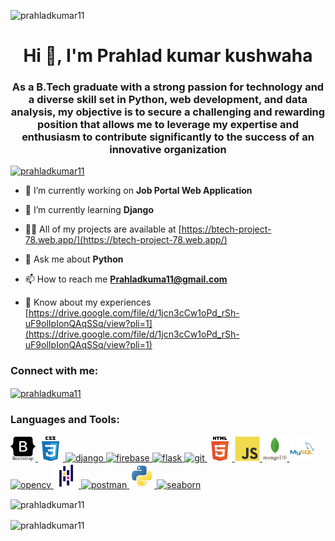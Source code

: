 <p align="left"> <img src="https://komarev.com/ghpvc/?username=prahladkumar11&label=Profile%20views&color=0e75b6&style=flat" alt="prahladkumar11" /> </p>
<h1 align="center">Hi 👋, I'm Prahlad kumar kushwaha</h1>
<h3 align="center">As a B.Tech graduate with a strong passion for technology and a diverse skill set in Python, web development, and data analysis, my objective is to secure a challenging and rewarding position that allows me to leverage my expertise and enthusiasm to contribute significantly to the success of an innovative organization</h3>


<p align="left"> <a href="https://github.com/ryo-ma/github-profile-trophy"><img src="https://github-profile-trophy.vercel.app/?username=prahladkumar11" alt="prahladkumar11" /></a> </p>

- 🔭 I’m currently working on **Job Portal Web Application**

- 🌱 I’m currently learning **Django**

- 👨‍💻 All of my projects are available at [https://btech-project-78.web.app/](https://btech-project-78.web.app/)

- 💬 Ask me about **Python**

- 📫 How to reach me **Prahladkuma11@gmail.com**

- 📄 Know about my experiences [https://drive.google.com/file/d/1jcn3cCw1oPd_rSh-uF9olIpIonQAqSSq/view?pli=1](https://drive.google.com/file/d/1jcn3cCw1oPd_rSh-uF9olIpIonQAqSSq/view?pli=1)

<h3 align="left">Connect with me:</h3>
<p align="left">
<a href="https://linkedin.com/in/prahladkuma11" target="blank"><img align="center" src="https://raw.githubusercontent.com/rahuldkjain/github-profile-readme-generator/master/src/images/icons/Social/linked-in-alt.svg" alt="prahladkuma11" height="30" width="40" /></a>
</p>

<h3 align="left">Languages and Tools:</h3>
<p align="left"> <a href="https://getbootstrap.com" target="_blank" rel="noreferrer"> <img src="https://raw.githubusercontent.com/devicons/devicon/master/icons/bootstrap/bootstrap-plain-wordmark.svg" alt="bootstrap" width="40" height="40"/> </a> <a href="https://www.w3schools.com/css/" target="_blank" rel="noreferrer"> <img src="https://raw.githubusercontent.com/devicons/devicon/master/icons/css3/css3-original-wordmark.svg" alt="css3" width="40" height="40"/> </a> <a href="https://www.djangoproject.com/" target="_blank" rel="noreferrer"> <img src="https://cdn.worldvectorlogo.com/logos/django.svg" alt="django" width="40" height="40"/> </a> <a href="https://firebase.google.com/" target="_blank" rel="noreferrer"> <img src="https://www.vectorlogo.zone/logos/firebase/firebase-icon.svg" alt="firebase" width="40" height="40"/> </a> <a href="https://flask.palletsprojects.com/" target="_blank" rel="noreferrer"> <img src="https://www.vectorlogo.zone/logos/pocoo_flask/pocoo_flask-icon.svg" alt="flask" width="40" height="40"/> </a> <a href="https://git-scm.com/" target="_blank" rel="noreferrer"> <img src="https://www.vectorlogo.zone/logos/git-scm/git-scm-icon.svg" alt="git" width="40" height="40"/> </a> <a href="https://www.w3.org/html/" target="_blank" rel="noreferrer"> <img src="https://raw.githubusercontent.com/devicons/devicon/master/icons/html5/html5-original-wordmark.svg" alt="html5" width="40" height="40"/> </a> <a href="https://developer.mozilla.org/en-US/docs/Web/JavaScript" target="_blank" rel="noreferrer"> <img src="https://raw.githubusercontent.com/devicons/devicon/master/icons/javascript/javascript-original.svg" alt="javascript" width="40" height="40"/> </a> <a href="https://www.mongodb.com/" target="_blank" rel="noreferrer"> <img src="https://raw.githubusercontent.com/devicons/devicon/master/icons/mongodb/mongodb-original-wordmark.svg" alt="mongodb" width="40" height="40"/> </a> <a href="https://www.mysql.com/" target="_blank" rel="noreferrer"> <img src="https://raw.githubusercontent.com/devicons/devicon/master/icons/mysql/mysql-original-wordmark.svg" alt="mysql" width="40" height="40"/> </a> <a href="https://opencv.org/" target="_blank" rel="noreferrer"> <img src="https://www.vectorlogo.zone/logos/opencv/opencv-icon.svg" alt="opencv" width="40" height="40"/> </a> <a href="https://pandas.pydata.org/" target="_blank" rel="noreferrer"> <img src="https://raw.githubusercontent.com/devicons/devicon/2ae2a900d2f041da66e950e4d48052658d850630/icons/pandas/pandas-original.svg" alt="pandas" width="40" height="40"/> </a> <a href="https://postman.com" target="_blank" rel="noreferrer"> <img src="https://www.vectorlogo.zone/logos/getpostman/getpostman-icon.svg" alt="postman" width="40" height="40"/> </a> <a href="https://www.python.org" target="_blank" rel="noreferrer"> <img src="https://raw.githubusercontent.com/devicons/devicon/master/icons/python/python-original.svg" alt="python" width="40" height="40"/> </a> <a href="https://seaborn.pydata.org/" target="_blank" rel="noreferrer"> <img src="https://seaborn.pydata.org/_images/logo-mark-lightbg.svg" alt="seaborn" width="40" height="40"/> </a> </p>

<p><img align="center" src="https://github-readme-stats.vercel.app/api/top-langs?username=prahladkumar11&show_icons=true&locale=en&layout=compact" alt="prahladkumar11" /></p>

<p><img align="center" src="https://github-readme-streak-stats.herokuapp.com/?user=prahladkumar11&" alt="prahladkumar11" /></p>

